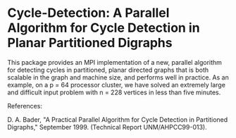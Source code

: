 # Cycle-Detection: A Parallel Algorithm for Cycle Detection in Planar Partitioned Digraphs

This package provides an MPI implementation of a new, parallel
algorithm for detecting cycles in partitioned, planar directed graphs
that is both scalable in the graph and machine size, and performs well
in practice. As an example, on a p = 64 processor cluster, we have
solved an extremely large and difficult input problem with n = 228
vertices in less than five minutes.

References:

D. A. Bader, "A Practical Parallel Algorithm for Cycle Detection in
Partitioned Digraphs," September 1999. (Technical Report
UNM/AHPCC99-013).
